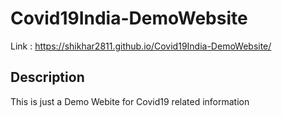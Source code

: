 # Covid19India-DemoWebsite
Link : https://shikhar2811.github.io/Covid19India-DemoWebsite/

## Description
This is just a Demo Webite for Covid19 related information
